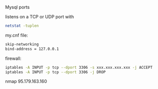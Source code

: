 Mysql ports

 listens on a TCP or UDP port with 
 ```bash
 netstat -tuplen
 ```
 my.cnf file:
 ```bash
 skip-networking
 bind-address = 127.0.0.1
 ```
 
 firewall:
 ```bash
 iptables -A INPUT -p tcp --dport 3306 -s xxx.xxx.xxx.xxx -j ACCEPT
 iptables -A INPUT -p tcp --dport 3306 -j DROP
 ```
 
 nmap 95.179.163.160